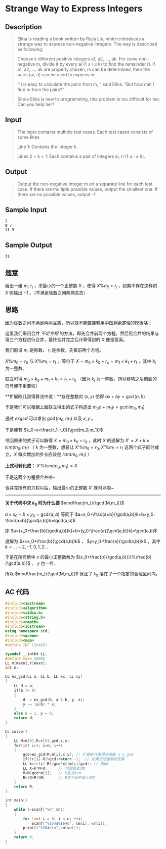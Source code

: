 # Strange Way to Express Integers

## **Description**

> Elina is reading a book written by Rujia Liu, which introduces a strange way to express non-negative integers. The way is described as following:
>
> Choose k different positive integers a1, a2, …, ak. For some non-negative m, divide it by every ai (1 ≤ i ≤ k) to find the remainder ri. If a1, a2, …, ak are properly chosen, m can be determined, then the pairs (ai, ri) can be used to express m.
>
> “It is easy to calculate the pairs from m, ” said Elina. “But how can I find m from the pairs?”
>
> Since Elina is new to programming, this problem is too difficult for her. Can you help her?



## **Input**

> The input contains multiple test cases. Each test cases consists of some lines.
>
> Line 1: Contains the integer k.
>
> Lines 2 ~ k + 1: Each contains a pair of integers ai, ri (1 ≤ i ≤ k).



## **Output**

> Output the non-negative integer m on a separate line for each test case. If there are multiple possible values, output the smallest one. If there are no possible values, output -1.



## **Sample Input**

    2
    8 7
    11 9



## **Sample Output**

    31



## **题意**

给出一组 $m_i,r_i$ ，求最小的一个正整数 $X$ ，使得 $X\%m_i=r_i$ ，如果不存在这样的 $X$ 则输出 $-1$ 。（不满足除数之间两两互质）



## **思路**

因为除数之间不满足两两互质，所以就不能直接套用中国剩余定理的模板咯！

这里我们采用合并 *不定方程* 的方法，即先合并前两个方程，然后用合并的结果与第三个方程进行合并，最终合并完之后计算得到的 $X$ 便是答案。



我们假设 $m_i$ 是除数， $r_i$ 是余数，先看前两个方程。

$X\%m_0=r_0$ 与 $X\%m_1=r_1$ ，等价于 $X=m_0×k_0+r_o=m_1×k_1+r_1$ ，其中 $k_i$ 为一整数。

联立可得 $m_0×k_0+m_1×k_1=r_1-r_0$ （因为 $k_i$ 为一整数，所以移项之后前面的符号便不重要啦）



**扩展欧几里得算法中说：**存在整数对 $(x,y)$ 使得 $ax+by=\gcd(a,b)$

于是我们可以根据上面联立得出的式子构造出 $m_0x+m_1y=\gcd(m_0,m_1)$



通过 $exgcd$ 可以求出 $\gcd(m_0,m_1)$ 以及 $x,y$  。

于是便有 $k_0=x×\frac{r_1-r_0}{\gcd(m_0,m_1)}$ 

带回原来的式子可以解得 $X=m_0×k_0+r_0$ ，此时 $X$ 的通解为 $X'=X+k×lcm(m_0,m_1)$ （ $k$ 为一整数，想要让 $X'\%m_0=r_0,X'\%m_1=r_1$ 这两个式子同时成立，$X$ 每次增加的步长应该是 $lcm(m_0,m_1)$ ）

**上式可转化成：** $X'\%lcm(m_0,m_1)=X$



于是这两个方程便合并啦~

合并完所有的方程以后，输出最小的正整数 $X'$ 就可以啦~

---

**关于代码中求 $k_0$ 时为什么要** $mod\frac{m_i}{\gcd(M,m_i)}$

$a×x_0+b×y_0=\gcd(a,b)$ 等同于 $a×x_0+\frac{a×b}{\gcd(a,b)}k+b×y_0-\frac{a×b}{\gcd(a,b)}k=\gcd(a,b)$

即 $a×(x_0+\frac{b}{\gcd(a,b)}k)+b×(y_0-\frac{a}{\gcd(a,b)}k)=\gcd(a,b)$

通解为 $x=x_0+\frac{b}{\gcd(a,b)}k$ ， $y=y_0-\frac{a}{\gcd(a,b)}k$ ，其中 $k=...-2,-1,0,1,2...$

于是在所有解中 $x$ 的最小正整数解为 $(x_0+\frac{b}{\gcd(a,b)})\%\frac{b}{\gcd(a,b)}$ ， $y$ 也一样。

所以 $mod\frac{m_i}{\gcd(M,m_i)}$ 保证了 $k_0$ 落在了一个指定的合理区间内。



## **AC 代码**

```cpp
#include<iostream>
#include<algorithm>
#include<stdio.h>
#include<string.h>
#include<cmath>
#include<iostream>
using namespace std;
#include<queue>
#include<map>
#define INF (1<<25)

typedef __int64 LL;
#define maxn 10005
LL m[maxn],r[maxn];
int n;

LL ex_gcd(LL a, LL b, LL &x, LL &y)
{
    LL d = a;
    if(b != 0)
    {
        d  = ex_gcd(b, a % b, y, x);
        y -= (a/b) * x;
    }
    else x = 1, y = 0;
    return d;
}

LL solve()
{
    LL M=m[0],R=r[0],gcd,x,y;
    for(int i=1; i<n; i++)
    {
        gcd=ex_gcd(M,m[i],x,y); // 扩展欧几里得求系数 x y gcd
        if((r[i]-R)%gcd)return -1;  // 如果无法整除即无解
        LL k=(r[i]-R)/gcd*x%(m[i]/gcd); // 求k0
        LL X=k*M+R;     // 代回原式求X
        M=M/gcd*m[i];   // M变为lcm
        R=(X+M)%M;      // R变为此时最小的X
    }
    return R;
}

int main()
{
    while (~scanf("%d",&n))
    {
        for (int i = 0; i < n; ++i)
            scanf("%I64d%I64d", &m[i], &r[i]);
        printf("%I64d\n",solve());
    }
    return 0;
}
```

